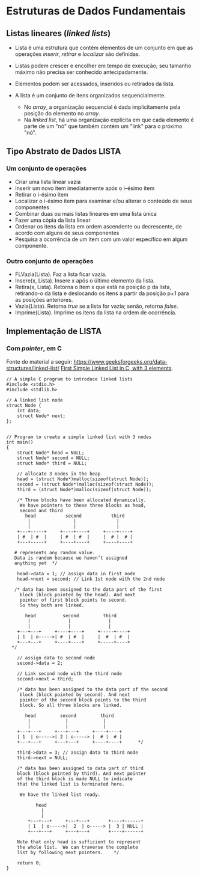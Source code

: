 # Estruturas de Dados Fundamentais


## Listas lineares (_linked lists_)

- Lista é uma estrutura que contém elementos de um conjunto em que as operações _inserir_, _retirar_ e _localizar_ são definidas.

- Listas podem crescer e encolher em tempo de execução; seu tamanho máximo não precisa ser conhecido antecipadamente.

- Elementos podem ser acessados, inseridos ou retirados da lista.

- A lista é um conjunto de itens organizados sequencialmente. 
   - No _array_, a organização sequencial é dada implicitamente pela posição do elemento no _array_.
   - Na _linked list_, há uma organização explícita em que cada elemento é parte de um "nó" que também contém um "link" para o próximo "nó".


## Tipo Abstrato de Dados LISTA

### Um conjunto de operações

   - Criar uma lista linear vazia
   - Inserir um novo item imediatamente após o i–ésimo item
   - Retirar o i-ésimo item
   - Localizar o i-ésimo item para examinar e/ou alterar o conteúdo de seus componentes
   - Combinar duas ou mais listas lineares em uma lista única
   - Fazer uma cópia da lista linear
   - Ordenar os itens da lista em ordem ascendente ou decrescente, de acordo com alguns de seus componentes
   - Pesquisa a ocorrência de um item com um valor específico em algum componente. 

### Outro conjunto de operações

   - FLVazia(Lista). Faz a lista ficar vazia.
   - Insere(x, Lista). Insere x após o último elemento da lista.
   - Retira(x, Lista). Retorna o item x que está na posição p da lista, retirando-o da lista e deslocando os itens a partir da posição p+1 para as posições anteriores.
   - Vazia(Lista). Retorna _true_ se a lista for vazia; senão, retorna _false_.
   - Imprime(Lista). Imprime os itens da lista na ordem de ocorrência.

## Implementação de LISTA

### Com _pointer_, em C

Fonte do material a seguir: https://www.geeksforgeeks.org/data-structures/linked-list/ 
[First Simple Linked List in C, with 3 elements](https://www.geeksforgeeks.org/linked-list-set-1-introduction/).

```
// A simple C program to introduce linked lists 
#include <stdio.h> 
#include <stdlib.h> 
  
// A linked list node 
struct Node { 
    int data; 
    struct Node* next; 
}; 
  

// Program to create a simple linked list with 3 nodes 
int main() 
{ 
    struct Node* head = NULL; 
    struct Node* second = NULL; 
    struct Node* third = NULL; 
  
    // allocate 3 nodes in the heap 
    head = (struct Node*)malloc(sizeof(struct Node)); 
    second = (struct Node*)malloc(sizeof(struct Node)); 
    third = (struct Node*)malloc(sizeof(struct Node)); 

    /* Three blocks have been allocated dynamically.  
     We have pointers to these three blocks as head, 
     second and third      
       head           second           third 
        |                |               | 
        |                |               | 
    +---+-----+     +----+----+     +----+----+ 
    | #  | #  |     | #  | #  |     |  # |  # | 
    +---+-----+     +----+----+     +----+----+ 
     
   # represents any random value. 
   Data is random because we haven’t assigned  
   anything yet  */
  
    head->data = 1; // assign data in first node 
    head->next = second; // Link 1st node with the 2nd node 

   /* data has been assigned to the data part of the first 
     block (block pointed by the head). And next 
     pointer of first block points to second.   
     So they both are linked. 
  
       head          second         third 
        |              |              | 
        |              |              | 
    +---+---+     +----+----+     +-----+----+ 
    | 1  | o----->| #  | #  |     |  #  | #  | 
    +---+---+     +----+----+     +-----+----+     
  */
  
    // assign data to second node 
    second->data = 2; 
  
    // Link second node with the third node 
    second->next = third; 
  
    /* data has been assigned to the data part of the second 
     block (block pointed by second). And next 
     pointer of the second block points to the third  
     block. So all three blocks are linked. 
    
       head         second         third 
        |             |             | 
        |             |             | 
    +---+---+     +---+---+     +----+----+ 
    | 1  | o----->| 2 | o-----> |  # |  # | 
    +---+---+     +---+---+     +----+----+      */
  
    third->data = 3; // assign data to third node 
    third->next = NULL; 
  
    /* data has been assigned to data part of third 
    block (block pointed by third). And next pointer 
    of the third block is made NULL to indicate 
    that the linked list is terminated here. 
  
     We have the linked list ready.   
  
           head     
             | 
             |  
        +---+---+     +---+---+       +----+------+ 
        | 1  | o----->|  2  | o-----> |  3 | NULL | 
        +---+---+     +---+---+       +----+------+        
     
    Note that only head is sufficient to represent  
    the whole list.  We can traverse the complete  
    list by following next pointers.    */
  
    return 0; 
} 

```



